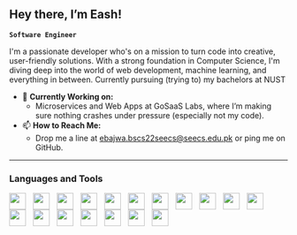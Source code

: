 ## Hey there, I’m Eash!

**`Software Engineer`**

I'm a passionate developer who's on a mission to turn code into creative, user-friendly solutions. With a strong foundation in Computer Science, I'm diving deep into the world of web development, machine learning, and everything in between. Currently pursuing (trying to) my bachelors at NUST

- 🔭 **Currently Working on:**  
  - Microservices and Web Apps at GoSaaS Labs, where I’m making sure nothing crashes under pressure (especially not my code).
- 📫 **How to Reach Me:**  
  - Drop me a line at ebajwa.bscs22seecs@seecs.edu.pk or ping me on GitHub.
    
 ---
 ### Languages and Tools

<img width="30px" align="left" style="padding-right:10px;"  src="https://cdn.jsdelivr.net/gh/devicons/devicon@latest/icons/javascript/javascript-original.svg" />
<img width="30px" align="left" style="padding-right:10px;" src="https://cdn.jsdelivr.net/gh/devicons/devicon@latest/icons/java/java-original.svg" />
<img width="30px" align="left" style="padding-right:10px;"  src="https://cdn.jsdelivr.net/gh/devicons/devicon@latest/icons/python/python-original.svg" />
<img width="30px" align="left" style="padding-right:10px;" src="https://cdn.jsdelivr.net/gh/devicons/devicon@latest/icons/cplusplus/cplusplus-original.svg" />
<img width="30px" align="left" style="padding-right:10px;" src="https://cdn.jsdelivr.net/gh/devicons/devicon@latest/icons/mysql/mysql-original.svg" />
<img width="30px" align="left" style="padding-right:10px;" src="https://cdn.jsdelivr.net/gh/devicons/devicon/icons/c/c-original.svg" />
<img width="30px" align="left" style="padding-right:10px;" src="https://cdn.jsdelivr.net/gh/devicons/devicon/icons/postgresql/postgresql-original.svg" />
<img width="30px" align="left" style="padding-right:10px;" src="https://cdn.jsdelivr.net/gh/devicons/devicon/icons/mongodb/mongodb-original.svg" />
<img width="30px" align="left" style="padding-right:10px;" src="https://cdn.jsdelivr.net/gh/devicons/devicon/icons/php/php-original.svg" />
<img width="30px" align="left" style="padding-right:10px;" src="https://cdn.jsdelivr.net/gh/devicons/devicon/icons/html5/html5-original.svg" />
<img width="30px" align="left" style="padding-right:10px;" src="https://cdn.jsdelivr.net/gh/devicons/devicon/icons/css3/css3-original.svg" />
<img width="30px" align="left" style="padding-right:10px;" src="https://cdn.jsdelivr.net/gh/devicons/devicon/icons/typescript/typescript-original.svg" />
<img width="30px" align="left" style="padding-right:10px;" src="https://cdn.jsdelivr.net/gh/devicons/devicon/icons/git/git-original.svg" />
<img width="30px" align="left" style="padding-right:10px;" src="https://cdn.jsdelivr.net/gh/devicons/devicon/icons/nodejs/nodejs-original.svg" />
<img width="30px" align="left" style="padding-right:10px;" src="https://cdn.jsdelivr.net/gh/devicons/devicon/icons/figma/figma-original.svg" />
<img width="30px" align="left" style="padding-right:10px;" src="https://cdn.jsdelivr.net/gh/devicons/devicon/icons/bootstrap/bootstrap-original.svg" />
<img width="30px" align="left" style="padding-right:10px;" src="https://cdn.jsdelivr.net/gh/devicons/devicon@latest/icons/tailwindcss/tailwindcss-original.svg" />
<img width="30px" align="left" style="padding-right:10px;" src="https://cdn.jsdelivr.net/gh/devicons/devicon/icons/materialui/materialui-original.svg" />

</br>
</Br>


#

 



          

          

          
          
          

    
